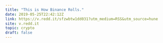 ```yaml
---
title: "This is How Binance Rolls."
date: 2019-05-25T22:42:12Z
link: https://v.redd.it/sfzwbtw1dd031?utm_medium=RSS&utm_source=hune
site: v.redd.it
topic: crypto
draft: false
---
```

